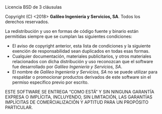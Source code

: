 Licencia BSD de 3 cláusulas

Copyright (C) <2018> **Galileo Ingeniería y Servicios, SA**. Todos los derechos reservados.

La redistribución y uso en formas de código fuente y binario están
permitidas siempre que se cumplan las siguientes condiciones:
- El aviso de copyright anterior, esta lista de condiciones y la siguiente exención de responsabilidad sean duplicados en todas esas formas.
- Cualquier documentación, materiales publicitarios, y otros materiales relacionados con dicha distribución y uso reconozcan que el software fue desarrollado por _Galileo Ingeniería y Servicios, SA_.
- El nombre de _Galileo Ingeniería y Servicios, SA_ no se puede utilizar para respaldar o promocionar productos derivados de este software sin el permiso específico previo por escrito.

ESTE SOFTWARE SE ENTREGA “COMO ESTÁ” Y SIN NINGUNA GARANTÍA EXPRESA
O IMPLÍCITA, INCLUYENDO, SIN LIMITACIÓN, LAS GARANTÍAS IMPLÍCITAS DE
COMERCIALIZACIÓN Y APTITUD PARA UN PROPÓSITO PARTICULAR.